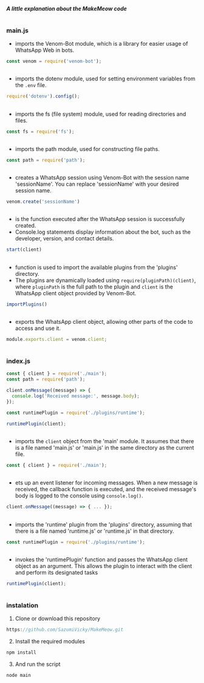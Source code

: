<h5>A little explanation about the MakeMeow code</h5>

# <h3>main.js</h3>

- imports the Venom-Bot module, which is a library for easier usage of WhatsApp Web in bots.

```javascript
const venom = require('venom-bot');
```
##

- imports the dotenv module, used for setting environment variables from the <code>.env</code> file.

```javascript
require('dotenv').config();
```
##

- imports the fs (file system) module, used for reading directories and files.

```javascript
const fs = require('fs');
```
##

- imports the path module, used for constructing file paths.

```javascript
const path = require('path');
```
##

- creates a WhatsApp session using Venom-Bot with the session name 'sessionName'. You can replace 'sessionName' with your desired session name.

```javascript
venom.create('sessionName')
```

##

- is the function executed after the WhatsApp session is successfully created.
- Console.log statements display information about the bot, such as the developer, version, and contact details.

```javascript
start(client)
```
##

-  function is used to import the available plugins from the 'plugins' directory.
-  The plugins are dynamically loaded using <code>require(pluginPath)(client)</code>, where <code>pluginPath</code> is the full path to the plugin and <code>client</code> is the WhatsApp client object provided by Venom-Bot.

```javascript
importPlugins()
```
##

- exports the WhatsApp client object, allowing other parts of the code to access and use it.

```javascript
module.exports.client = venom.client;
```

# <h3>index.js</h3>

```javascript
const { client } = require('./main');
const path = require('path');

client.onMessage((message) => {
  console.log('Received message:', message.body);
});

const runtimePlugin = require('./plugins/runtime');

runtimePlugin(client);
```
##

- imports the <code>client</code> object from the 'main' module. It assumes that there is a file named 'main.js' or 'main.js' in the same directory as the current file.

```javascript
const { client } = require('./main');
```
##

- ets up an event listener for incoming messages. When a new message is received, the callback function is executed, and the received message's body is logged to the console using <code>console.log()</code>.

```javascript
client.onMessage((message) => { ... });
```
##

- imports the 'runtime' plugin from the 'plugins' directory, assuming that there is a file named 'runtime.js' or 'runtime.js' in that directory.

```javascript
const runtimePlugin = require('./plugins/runtime');
```
##

-  invokes the 'runtimePlugin' function and passes the WhatsApp client object as an argument. This allows the plugin to interact with the client and perform its designated tasks

```javascript
runtimePlugin(client);
```
# <h3>instalation</h3>

1. Clone or download this repository

```javascript
https://github.com/SazumiVicky/MakeMeow.git
```
2. Install the required modules

```javascript
npm install
```
3. And run the script

```javascript
node main
```
